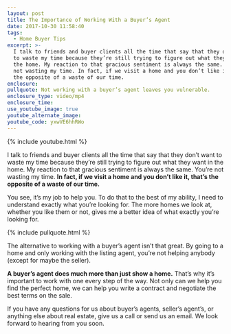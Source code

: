```yaml
---
layout: post
title: The Importance of Working With a Buyer’s Agent
date: 2017-10-30 11:58:40
tags:
  - Home Buyer Tips
excerpt: >-
  I talk to friends and buyer clients all the time that say that they don’t want
  to waste my time because they’re still trying to figure out what they want in
  the home. My reaction to that gracious sentiment is always the same. You’re
  not wasting my time. In fact, if we visit a home and you don’t like it, that’s
  the opposite of a waste of our time.
enclosure:
pullquote: Not working with a buyer’s agent leaves you vulnerable.
enclosure_type: video/mp4
enclosure_time:
use_youtube_image: true
youtube_alternate_image:
youtube_code: yxwVE6hhRWo
---
```



{% include youtube.html %}

I talk to friends and buyer clients all the time that say that they don’t want to waste my time because they’re still trying to figure out what they want in the home. My reaction to that gracious sentiment is always the same. You’re not wasting my time. **In fact, if we visit a home and you don’t like it, that’s the opposite of a waste of our time.**

You see, it’s my job to help you. To do that to the best of my ability, I need to understand exactly what you’re looking for. The more homes we look at, whether you like them or not, gives me a better idea of what exactly you’re looking for.

{% include pullquote.html %}

The alternative to working with a buyer’s agent isn’t that great. By going to a home and only working with the listing agent, you’re not helping anybody (except for maybe the seller).

**A buyer’s agent does much more than just show a home.** That’s why it’s important to work with one every step of the way. Not only can we help you find the perfect home, we can help you write a contract and negotiate the best terms on the sale.

If you have any questions for us about buyer’s agents, seller’s agent’s, or anything else about real estate, give us a call or send us an email. We look forward to hearing from you soon.